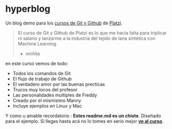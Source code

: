 # hyperblog
Un blog demo para los [cursos de Git y Github](http://https://platzi.com/clases/1557-git-github "cursos de Git y Github") de [Platzi](http://https://platzi.com/ "Platzi").
>El curso de Git y Github de Platzi es lo que me hacía falta para triplicar ni salario y lanzarme a la industria del tejido de lana sintética con Machine Learning.
> - ninñita

en este curso vemos de todo:
- Todos los comandos de Git
-  El flujo de trabajo de Github
-  El verdadero amor por las buenas precticas
-  Trucos muy locos del profesor
-  Las personalidades multiples de Freddy
- Creado por el mismisimo Manny
- Incluye ejemplos en Linux y Mac
 
 Y como u amable recordatorio : **Estes readme.md es un chiste**. Diseñado para el ejemplo. Si llegas hasta acá no lo tomes en serio mejor [**ve al curso**](http://https://platzi.com/clases/1557-git-github "ve al curso").